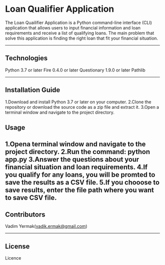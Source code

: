# Loan Qualifier  Application

The Loan Quailifier Application is a Python command-line interface (CLI) application that allows users to input financial information and loan requirements and receive a list of qualifying loans. The main problem that solve this application is finding the right loan that fit your financial situation.

---

## Technologies

Python 3.7 or later
Fire 0.4.0 or later
Questionary 1.9.0 or later
Pathlib

---

## Installation Guide

1.Download and install Python 3.7 or later on your computer.
2.Clone the repository or download the source code as a zip file and extract it.
3.Open a terminal window and navigate to the project directory.

## Usage
1.Opena terminal window and navigate to the project directory.
2.Run the command: python app.py
3.Answer the questions about your financial situation and loan requirements.
4.If you qualify for any loans, you will be promted to save the results as a CSV file.
5.If you chooose to save results, enter the file path where you want to save CSV file.
---

## Contributors

Vadim Yermak(vadik.ermak@gmail.com)

---

## License

Licence
